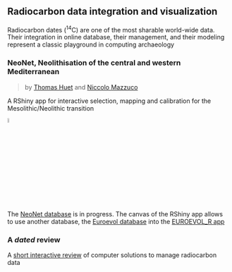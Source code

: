 ## Radiocarbon data integration and visualization

Radiocarbon dates (<sup>14</sup>C) are one of the most sharable world-wide data. Their integration in online database, their management, and their modeling represent a classic playground in computing archaeology

### NeoNet, Neolithisation of the central and western Mediterranean
> by [Thomas Huet](mailto:thomashuet7@gmail.com) and [Niccolo Mazzuco](nicco.mazzucco@gmail.com)

A RShiny app for interactive selection, mapping and calibration for the Mesolithic/Neolithic transition

[<img src="/docs/imgs/panel_map.png" align="center" style="width: 5%; height: 5%"/>](https://neolithic.shinyapps.io/NeoNet/)
  
The [NeoNet database](https://zoometh.github.io/C14/neonet) is in progress. The canvas of the RShiny app allows to use another database, the [Euroevol database](http://discovery.ucl.ac.uk/1469811/) into the [EUROEVOL_R app](https://neolithic.shinyapps.io/Euroevol_R/)   

### A *dated* review

A [short interactive review](https://neolithic.shinyapps.io/C14review/) of computer solutions to manage radiocarbon data


